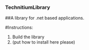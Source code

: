 ### TechnitiumLibrary
##A library for .net based applications.

#Instructions:

1. Build the library
2. (put how to install here please)
